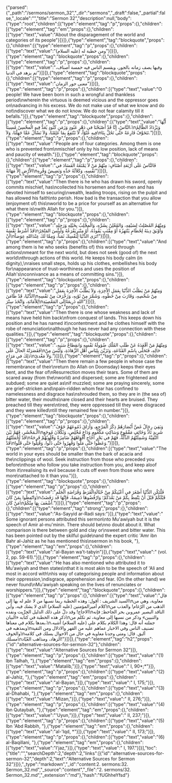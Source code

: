 {"parsed":{"_path":"/sermons/sermon_32","_dir":"sermons","_draft":false,"_partial":false,"_locale":"","title":"Sermon 32","description":null,"body":{"type":"root","children":[{"type":"element","tag":"p","props":{},"children":[{"type":"element","tag":"em","props":{},"children":[{"type":"text","value":"About the disparagement of the world and categories of its people"}]}]},{"type":"element","tag":"blockquote","props":{},"children":[{"type":"element","tag":"p","props":{},"children":[{"type":"text","value":"ومن خطبة له (عليه السلام)"}]}]},{"type":"element","tag":"blockquote","props":{},"children":[{"type":"element","tag":"p","props":{},"children":[{"type":"text","value":"وفيها يصف زمانه بالجور، ويقسم الناس فيه خمسة أصناف، ثم يزهد في الدنيا"}]}]},{"type":"element","tag":"blockquote","props":{},"children":[{"type":"element","tag":"p","props":{},"children":[{"type":"text","value":"معنى جور الزمان"}]}]},{"type":"element","tag":"p","props":{},"children":[{"type":"text","value":"O people! We have been born in such a wrongful and thankless period\nwherein the virtuous is deemed vicious and the oppressor goes on\nadvancing in his excess. We do not make use of what we know and do not\ndiscover what we do not know. We do not fear calamity till it befalls."}]},{"type":"element","tag":"blockquote","props":{},"children":[{"type":"element","tag":"p","props":{},"children":[{"type":"text","value":"أَيُّهَا النَّاسُ، إِنَّا قَدْ أَصْبَحْنَا في دَهْرٍ عَنُودٍ وَزَمَنٍ كَنُودٍ يُعَدُّ فِيهِ الُمحْسِنُ مُسِيئاً،\nوَيَزْدَادُ الظَّالِمُ فِيهِ عُتُوّاً، لاَ نَنْتَفِعُ بِمَا عَلِمْنَا، وَلاَ نَسْأَلُ عَمَّا جَهِلْنَا، وَلاَ\nنَتَخَوَّفُ قَارِعَةً حَتَّى تَحُلَّ بِنَا."}]}]},{"type":"element","tag":"p","props":{},"children":[{"type":"text","value":"People are of four categories. Among them is one who is prevented from\nmischief only by his low position, lack of means and paucity of wealth."}]},{"type":"element","tag":"blockquote","props":{},"children":[{"type":"element","tag":"p","props":{},"children":[{"type":"text","value":"فَالنَّاسُ عَلَى أَرْبَعَةِ أَصْنَافٍ: مِنْهُمْ مَنْ لاَ يَمْنَعُهُ الفَسَادَ في الاْرْضِ إِلاَّ مَهَانَةُ\nنَفْسِهِ، وَكَلاَلَةُ حَدِّهِ وَنَضِيضُ وَفْرِهِ"}]}]},{"type":"element","tag":"p","props":{},"children":[{"type":"text","value":"Then there is he who has drawn his sword, openly commits mischief, has\ncollected his horsemen and foot-men and has devoted himself to securing\nwealth, leading troops, rising on the pulpit and has allowed his faith\nto perish. How bad is the transaction that you allow (enjoyment of) this\nworld to be a price for yourself as an alternative for what there is\nwith Allah for you."}]},{"type":"element","tag":"blockquote","props":{},"children":[{"type":"element","tag":"p","props":{},"children":[{"type":"text","value":"وَمِنْهُمُ المُصْلِتُ لِسَيْفِهِ، وَالمُعْلِنُ بِشَرِّهِ، وَالُمجْلِبُ بِخَيْلِهِ وَرَجِلِهِ قَدْ أَشْرَطَ نَفْسَهُ\nوَأَوْبَقَ دِينَهُ لِحُطَامٍ يَنْتَهِزُهُ أَوْ مِقْنَبٍ يَقُودُهُ، أَوْ مِنْبَرٍيَفْرَعُهُ وَلَبِئْسَ المَتْجَرُ أَنْ\nتَرَى الدُّنْيَا لِنَفْسِكَ ثَمَناً، وَمِمَّا لَكَ عِنْدَاللهِ عِوَضاً!"}]}]},{"type":"element","tag":"p","props":{},"children":[{"type":"text","value":"And among them is he who seeks (benefits of) this world through actions\nmeant for the next world, but does not seek (good of) the next world\nthrough actions of this world. He keeps his body calm (in dignity),\nraises small steps, holds up his clothes, embellishes his body for\nappearance of trust-worthiness and uses the position of Allah's\nconnivance as a means of committing sins."}]},{"type":"element","tag":"blockquote","props":{},"children":[{"type":"element","tag":"p","props":{},"children":[{"type":"text","value":"وَمِنْهُمْ مَنْ يَطلُبُ الدُّنْيَا بِعَمَلِ الاْخِرَةِ، وَلاَ يَطْلُبُ الاْخِرَةَ بِعَمَلِ الدُّنْيَا، قَدْ طَامَنَ\nمِنْ شَخْصِهِ، وَقَارَبَ مِنْ خَطْوِهِ، وَشَمَّرَ مِنْ ثَوْبِهِ، وَزَخْرَفَ مِنْ نَفْسِهِ لِلاْمَانَةِ، وَاتَّخَذَ سِتْرَ\nاللهِ ذَرِيعَةًإِلَى المَعْصِيَةِ"}]}]},{"type":"element","tag":"p","props":{},"children":[{"type":"text","value":"Then there is one whose weakness and lack of means have held him back\nfrom conquest of lands. This keeps down his position and he has named it\ncontentment and he clothes himself with the robe of renunciation\nalthough he has never had any connection with these qualities."}]},{"type":"element","tag":"blockquote","props":{},"children":[{"type":"element","tag":"p","props":{},"children":[{"type":"text","value":"وَمِنْهُمْ مَنْ أقْعَدَهُ عَنْ طَلَبِ المُلْكِ ضُؤولَةُ نَفْسِهِ وَانقِطاعُ سَبَبِهِ، فَقَصَرَتْهُ الحالُ عَلَى\nحَالِهِ، فَتَحَلَّى بِاسْمِ القَنَاعَةِ، وَتَزَيَّنَ بِلِبَاسِ أَهْلِ الزَّهَادَةِ، وَلَيْسَ مِنْ ذلِكَ في مَرَاحٍ\nوَلاَ مَغْدىً."}]}]},{"type":"element","tag":"p","props":{},"children":[{"type":"text","value":"Then there remain a few people in whose case the remembrance of their\nreturn (to Allah on Doomsday) keeps their eyes bent, and the fear of\nResurrection moves their tears. Some of them are scared away (from the\nworld) and dispersed; some are frightened and subdued; some are quiet as\nif muzzled; some are praying sincerely, some are grief-stricken and\npain-ridden whom fear has confined to namelessness and disgrace has\nshrouded them, so they are in (the sea of) bitter water, their mouths\nare closed and their hearts are bruised. They preached till they were\ntired, they were oppressed till they were disgraced and they were killed\ntill they remained few in number."}]},{"type":"element","tag":"blockquote","props":{},"children":[{"type":"element","tag":"p","props":{},"children":[{"type":"text","value":"وَبَقِيَ رِجَالٌ غَضَّ أَبْصَارَهُمْ ذِكْرُ الْمَرْجِعِ، وَأَرَاقَ دُمُوعَهُمْ خَوْفُ الْـمَحْشَرِ، فَهُمْ بَيْنَ\nشَرِيدٍ نَادٍّ وَخَائِفٍ مَقْمُوعٍ وَسَاكِتٍ مَكْعُومٍ وَدَاعٍ مُخْلِصٍ، وَثَكْلاَنَ مُوجَعٍ قَدْ أَخْمَلَتْهُمُ\nالتَّقِيَّةُ وَشَمِلَتْهُمُ الذِّلَّةُ، فَهُمْ في بَحْرٍ أُجَاجٍ أَفْوَاهُهُمْ ضَامِزَةٌ وَقُلُوبُهُمْ قَرِحَةٌ قَدْ\nوَعَظُوا حَتَّى مَلُّوا وَقُهِرُوا حَتَّى ذَلُّوا، وَقُتِلُوا حَتَّى قَلُّوا."}]}]},{"type":"element","tag":"p","props":{},"children":[{"type":"text","value":"The world in your eyes should be smaller than the bark of acacia and the\nclippings of wool. Seek instruction from those who preceded you before\nthose who follow you take instruction from you, and keep aloof from it\nrealising its evil because it cuts off even from those who were more\nattached to it than you."}]},{"type":"element","tag":"blockquote","props":{},"children":[{"type":"element","tag":"p","props":{},"children":[{"type":"text","value":"فَلْتَكُنِ الدُّنْيَا أَصْغَرَ في أَعْيُنِكُمْ مِنْ حُثَالَةِالْقَرَظِ وَقُرَاضَةِ الْجَلَمِ وَاتّعِظُوا بِمَنْ كَانَ\nقَبْلَكُمْ قَبْلَ أَنْ يَتَّعِظَ بِكُمْ مَنْ بَعْدَكُمْ؛ وَارْفُضُوهَا ذَمِيمَةً، فَإِنَّهَا قَد رَفَضَتْ مَنْ كَانَ\nأَشْغَفَ بِهَا مِنْكُمْ."}]}]},{"type":"element","tag":"p","props":{},"children":[{"type":"element","tag":"strong","props":{},"children":[{"type":"text","value":"As-Sayyid ar-Radi says:"}]},{"type":"text","value":" Some ignorant persons attributed this sermon\nto Mu'awiyah but it is the speech of Amir al-mu'minin. There should be\nno doubt about it. What comparison is there between gold and clay or\nsweet and bitter water. This has been pointed out by the skilful guide\nand the expert critic 'Amr ibn Bahr al-Jahiz as he has mentioned this\nsermon in his book, "},{"type":"element","tag":"em","props":{},"children":[{"type":"text","value":"al-Bayan wa't-tabyin"}]},{"type":"text","value":" (vol. 2, pp. 59-61)."}]},{"type":"element","tag":"p","props":{},"children":[{"type":"text","value":"He has also mentioned who attributed it to Mu'awiyah and then states\nthat it is most akin to be the speech of 'Ali and most in accord with\nhis way of categorising people and information about their oppression,\ndisgrace, apprehension and fear. (On the other hand) we never found\nMu'awiyah speaking on the lives of renunciates or worshippers."}]},{"type":"element","tag":"blockquote","props":{},"children":[{"type":"element","tag":"p","props":{},"children":[{"type":"text","value":"قال السيد الشريف : أقول: وهذه الخطبة ربما نسبها من لا علم له بها إلى\nمعاوية، وهي من كلام أميرالمؤمنين (عليه السلام) الذي لا يشك فيه، وأين\nالذهب من الرّغام! والعذب من الاجاج! وقد دلّ على ذلك الدليل الخِرِّيِت ونقده\nالناقد البصير عمروبن بحر الجاحظ; فإنه ذكر هذه الخطبة في كتابه «البيان\nوالتبيين» وذكر من نسبها إلى معاوية، ثم تكلم من بعدها بكلام في معناها،\nجملته أنه قال: وهذا الكلام بكلام علي (عليه السلام) أشبه، وبمذهبه في\nتصنيف الناس وفي الاخبار عماهم عليه من القهر والاذلال ومن التقية والخوف\nأليق. قال: ومتى وجدنا معاوية في حال من الاحوال يسلك في كلامه مسلك\nالزهاد، ومذاهب العُبّاد!"}]}]},{"type":"element","tag":"h2","props":{"id":"alternative-sources-for-sermon-32"},"children":[{"type":"text","value":"Alternative Sources for Sermon 32"}]},{"type":"element","tag":"p","props":{},"children":[{"type":"text","value":"(1) Ibn Talhah, "},{"type":"element","tag":"em","props":{},"children":[{"type":"text","value":"Matalib,"}]},{"type":"text","value":" I, 90*;*"}]},{"type":"element","tag":"p","props":{},"children":[{"type":"text","value":"(2) al-Jahiz, "},{"type":"element","tag":"em","props":{},"children":[{"type":"text","value":"al-Bayan,"}]},{"type":"text","value":" I, 175;"}]},{"type":"element","tag":"p","props":{},"children":[{"type":"text","value":"(3) al-Dhahabi, "},{"type":"element","tag":"em","props":{},"children":[{"type":"text","value":"Mizan,"}]},{"type":"text","value":" II, 276;"}]},{"type":"element","tag":"p","props":{},"children":[{"type":"text","value":"(4) Ibn Qutaybah, "},{"type":"element","tag":"em","props":{},"children":[{"type":"text","value":"'Uyun,"}]},{"type":"text","value":" II, 237;"}]},{"type":"element","tag":"p","props":{},"children":[{"type":"text","value":"(5) Ibn 'Abd Rabbih, "},{"type":"element","tag":"em","props":{},"children":[{"type":"text","value":"al-'Iqd, *"}]},{"type":"text","value":" II, 173;"}]},{"type":"element","tag":"p","props":{},"children":[{"type":"text","value":"(6) al-Baqillani, "},{"type":"element","tag":"em","props":{},"children":[{"type":"text","value":"I'jaz,"}]},{"type":"text","value":" I, 197."}]}],"toc":{"title":"","searchDepth":2,"depth":2,"links":[{"id":"alternative-sources-for-sermon-32","depth":2,"text":"Alternative Sources for Sermon 32"}]}},"_type":"markdown","_id":"content:2. sermons:32. Sermon_32.md","_source":"content","_file":"2. sermons/32. Sermon_32.md","_extension":"md"},"hash":"fUGhheYfsd"}